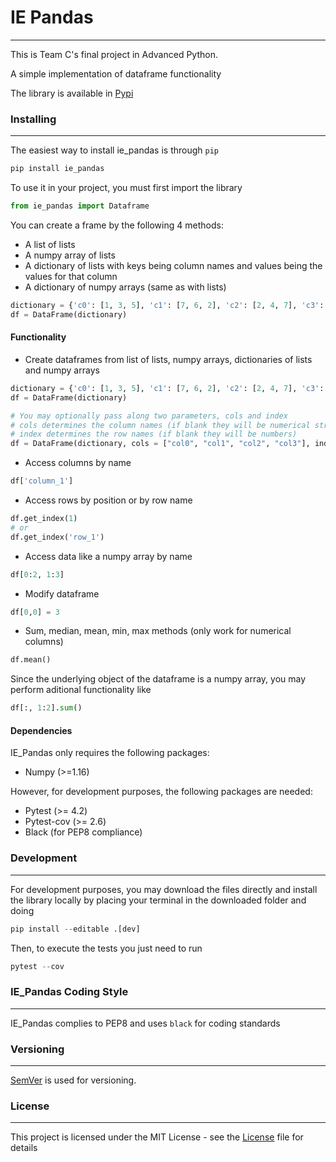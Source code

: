 # IE Pandas
---

This is Team C's final project in Advanced Python.

A simple implementation of dataframe functionality

The library is available in [Pypi](https://pypi.org/project/ie_pandas/)

### Installing
---


The easiest way to install ie_pandas is through ```pip```

```python
pip install ie_pandas
```

To use it in your project, you must first import the library

```python
from ie_pandas import Dataframe
```

You can create a frame by the following 4 methods:
* A list of lists
* A numpy array of lists
* A dictionary of lists with keys being column names and values being the values for that column
* A dictionary of numpy arrays (same as with lists)

```python
dictionary = {'c0': [1, 3, 5], 'c1': [7, 6, 2], 'c2': [2, 4, 7], 'c3': [5, 3, 9]}
df = DataFrame(dictionary)
```
#### Functionality
* Create dataframes from list of lists, numpy arrays, dictionaries of lists and numpy arrays
```python
dictionary = {'c0': [1, 3, 5], 'c1': [7, 6, 2], 'c2': [2, 4, 7], 'c3': [5, 3, 9]}
df = DataFrame(dictionary)

# You may optionally pass along two parameters, cols and index
# cols determines the column names (if blank they will be numerical strings)
# index determines the row names (if blank they will be numbers)
df = DataFrame(dictionary, cols = ["col0", "col1", "col2", "col3"], index = ["row1", "row2", "row3"])
```
* Access columns by name
```python
df['column_1']
```
* Access rows by position or by row name
```python
df.get_index(1)
# or
df.get_index('row_1')
```
* Access data like a numpy array by name
```python
df[0:2, 1:3]
```
* Modify dataframe
```python
df[0,0] = 3
```
* Sum, median, mean, min, max methods (only work for numerical columns)
```python
df.mean()
```

Since the underlying object of the dataframe is a numpy array, you may perform aditional functionality like
```python
df[:, 1:2].sum()
```

#### Dependencies

IE_Pandas only requires the following packages:
* Numpy (>=1.16)

However, for development purposes, the following packages are needed:
* Pytest (>= 4.2)
* Pytest-cov (>= 2.6)
* Black (for PEP8 compliance)

### Development
---
For development purposes, you may download the files directly and install the library locally by placing your terminal in the downloaded folder and doing

```python
pip install --editable .[dev]
```

Then, to execute the tests you just need to run

```python
pytest --cov
```

### IE_Pandas Coding Style
---
IE_Pandas complies to PEP8 and uses ```black``` for coding standards

### Versioning
---
[SemVer](http://semver.org/) is used for versioning. 

### License
---
This project is licensed under the MIT License - see the [License](license.txt) file for details